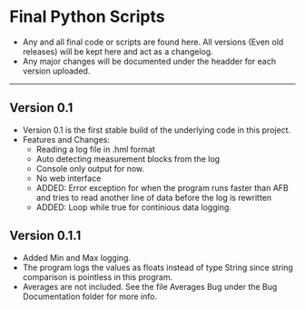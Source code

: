 # Final Python Scripts
- Any and all final code or scripts are found here. All versions (Even old releases) will be kept here and act as a changelog. 
- Any major changes will be documented under the headder for each version uploaded.

--- 

## Version 0.1
- Version 0.1 is the first stable build of the underlying code in this project.
- Features and Changes:
    - Reading a log file in .hml format
    - Auto detecting measurement blocks from the log
    - Console only output for now.
    - No web interface
    - ADDED: Error exception for when the program runs faster than AFB and tries to read another line of data before the log is rewritten
    - ADDED: Loop while true for continious data logging. 

## Version 0.1.1
- Added Min and Max logging.
- The program logs the values as floats instead of type String since string comparison is pointless in this program. 
- Averages are not included. See the file Averages Bug under the Bug Documentation folder for more info.